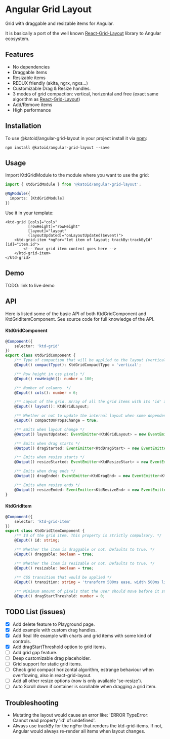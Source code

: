 # Angular Grid Layout
Grid with draggable and resizable items for Angular.

It is basically a port of the well known [React-Grid-Layout](https://github.com/STRML/react-grid-layout) library to Angular ecosystem.

## Features
- No dependencies
- Draggable items
- Resizable items
- REDUX friendly (akita, ngrx, ngxs...)
- Customizable Drag & Resize handles.
- 3 modes of grid compaction: vertical, horizontal and free (exact same algorithm as [React-Grid-Layout](https://github.com/STRML/react-grid-layout))
- Add/Remove items
- High performance

## Installation

To use @katoid/angular-grid-layout in your project install it via [npm](https://www.npmjs.com/package/@katoid/angular-grid-layout):

```
npm install @katoid/angular-grid-layout --save
```

## Usage
Import KtdGridModule to the module where you want to use the grid:

```ts
import { KtdGridModule } from '@katoid/angular-grid-layout';

@NgModule({
  imports: [KtdGridModule]
})
```

Use it in your template:
```angular2html
<ktd-grid [cols]="cols"
          [rowHeight]="rowHeight"
          [layout]="layout"
          (layoutUpdated)="onLayoutUpdated($event)">
    <ktd-grid-item *ngFor="let item of layout; trackBy:trackById" [id]="item.id">
        <!-- Your grid item content goes here -->
    </ktd-grid-item>
</ktd-grid>
```

## Demo
TODO: link to live demo

## API

Here is listed some of the basic API of both KtdGridComponent and KtdGridItemComponent. See source code for full knowledge of the API.

#### KtdGridComponent
```ts
@Component({
    selector: 'ktd-grid'
})
export class KtdGridComponent {
    /** Type of compaction that will be applied to the layout (vertical, horizontal or free). Defaults to 'vertical' */
    @Input() compactType(): KtdGridCompactType = 'vertical';

    /** Row height in css pixels */
    @Input() rowHeight(): number = 100;

    /** Number of columns  */
    @Input() cols(): number = 6;

    /** Layout of the grid. Array of all the grid items with its 'id' and position on the grid. */
    @Input() layout(): KtdGridLayout;

    /** Whether or not to update the internal layout when some dependent property change. */
    @Input() compactOnPropsChange = true;

    /** Emits when layout change */
    @Output() layoutUpdated: EventEmitter<KtdGridLayout> = new EventEmitter<KtdGridLayout>();

    /** Emits when drag starts */
    @Output() dragStarted: EventEmitter<KtdDragStart> = new EventEmitter<KtdDragStart>();

    /** Emits when resize starts */
    @Output() resizeStarted: EventEmitter<KtdResizeStart> = new EventEmitter<KtdResizeStart>();

    /** Emits when drag ends */
    @Output() dragEnded: EventEmitter<KtdDragEnd> = new EventEmitter<KtdDragEnd>();

    /** Emits when resize ends */
    @Output() resizeEnded: EventEmitter<KtdResizeEnd> = new EventEmitter<KtdResizeEnd>();
}
```

#### KtdGridItem
```ts
@Component({
    selector: 'ktd-grid-item'
})
export class KtdGridItemComponent {
    /** Id of the grid item. This property is strictly compulsory. */
    @Input() id: string;

    /** Whether the item is draggable or not. Defaults to true. */
    @Input() draggable: boolean = true;

    /** Whether the item is resizable or not. Defaults to true. */
    @Input() resizable: boolean = true;
    
    /** CSS transition that would be applied */
    @Input() transition: string = 'transform 500ms ease, width 500ms linear, height 500ms linear';

    /** Minimum amount of pixels that the user should move before it starts the drag sequence. */
    @Input() dragStartThreshold: number = 0;
```


## TODO List (issues)

- [x] Add delete feature to Playground page.
- [x] Add example with custom drag handles.
- [x] Add Real life example with charts and grid items with some kind of controls.
- [x] Add dragStartThreshold option to grid items.
- [ ] Add grid gap feature.
- [ ] Deep customizable drag placeholder.
- [ ] Grid support for static grid items.
- [ ] Check grid compact horizontal algorithm, estrange behaviour when overflowing, also in react-grid-layout.
- [ ] Add all other resize options (now is only available 'se-resize').
- [ ] Auto Scroll down if container is scrollable when dragging a grid item.

## Troubleshooting
- Mutating the layout would cause an error like: 'ERROR TypeError: Cannot read property 'id' of undefined'.
- Always use trackBy for the ngFor that renders the ktd-grid-items. If not, Angular would always re-render all items when layout changes.
